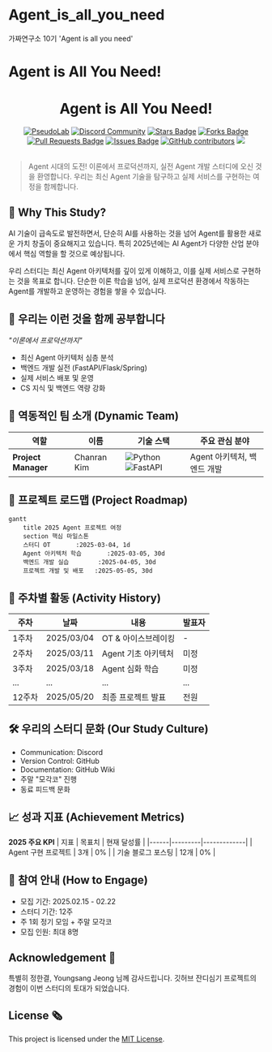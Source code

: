 # Agent_is_all_you_need
가짜연구소 10기 'Agent is all you need'

# Agent is All You Need!

<h1 align="center">Agent is All You Need!</h1>

<div align="center">
<a href="https://pseudo-lab.com"><img src="https://img.shields.io/badge/PseudoLab-S10-3776AB" alt="PseudoLab"/></a>
<a href="https://discord.gg/EPurkHVtp2"><img src="https://img.shields.io/badge/Discord-BF40BF" alt="Discord Community"/></a>
<a href="https://github.com/Pseudo-Lab/10th-template/stargazers"><img src="https://img.shields.io/github/stars/Pseudo-Lab/10th-template" alt="Stars Badge"/></a>
<a href="https://github.com/Pseudo-Lab/10th-template/network/members"><img src="https://img.shields.io/github/forks/Pseudo-Lab/10th-template" alt="Forks Badge"/></a>
<a href="https://github.com/Pseudo-Lab/10th-template/pulls"><img src="https://img.shields.io/github/issues-pr/Pseudo-Lab/10th-template" alt="Pull Requests Badge"/></a>
<a href="https://github.com/Pseudo-Lab/10th-template/issues"><img src="https://img.shields.io/github/issues/Pseudo-Lab/10th-template" alt="Issues Badge"/></a>
<a href="https://github.com/Pseudo-Lab/10th-template/graphs/contributors"><img alt="GitHub contributors" src="https://img.shields.io/github/contributors/Pseudo-Lab/10th-template?color=2b9348"></a>
<a href="https://hits.seeyoufarm.com"><img src="https://hits.seeyoufarm.com/api/count/incr/badge.svg?url=https%3A%2F%2Fgithub.com%2Fpseudo-lab%2F10th-template&count_bg=%2379C83D&title_bg=%23555555&icon=&icon_color=%23E7E7E7&title=hits&edge_flat=false"/></a>
</div>
<br>

> Agent 시대의 도전! 이론에서 프로덕션까지, 실전 Agent 개발 스터디에 오신 것을 환영합니다. 우리는 최신 Agent 기술을 탐구하고 실제 서비스를 구현하는 여정을 함께합니다.

## 🌟 Why This Study?
AI 기술이 급속도로 발전하면서, 단순히 AI를 사용하는 것을 넘어 Agent를 활용한 새로운 가치 창출이 중요해지고 있습니다. 특히 2025년에는 AI Agent가 다양한 산업 분야에서 핵심 역할을 할 것으로 예상됩니다.

우리 스터디는 최신 Agent 아키텍처를 깊이 있게 이해하고, 이를 실제 서비스로 구현하는 것을 목표로 합니다. 단순한 이론 학습을 넘어, 실제 프로덕션 환경에서 작동하는 Agent를 개발하고 운영하는 경험을 쌓을 수 있습니다.

## 🌟 우리는 이런 것을 함께 공부합니다
_"이론에서 프로덕션까지"_
- 최신 Agent 아키텍처 심층 분석
- 백엔드 개발 실전 (FastAPI/Flask/Spring)
- 실제 서비스 배포 및 운영
- CS 지식 및 백엔드 역량 강화

## 🧑 역동적인 팀 소개 (Dynamic Team)

| 역할 | 이름 | 기술 스택 | 주요 관심 분야 |
|------|------|------------|----------------|
| **Project Manager** | Chanran Kim | ![Python](https://img.shields.io/badge/Python-Expert-3776AB) ![FastAPI](https://img.shields.io/badge/FastAPI-009688) | Agent 아키텍처, 백엔드 개발 |

## 🚀 프로젝트 로드맵 (Project Roadmap)
```mermaid
gantt
    title 2025 Agent 프로젝트 여정
    section 핵심 마일스톤
    스터디 OT       :2025-03-04, 1d
    Agent 아키텍처 학습       :2025-03-05, 30d
    백엔드 개발 실습        :2025-04-05, 30d
    프로젝트 개발 및 배포   :2025-05-05, 30d
```

## 📅 주차별 활동 (Activity History)

| 주차 | 날짜 | 내용 | 발표자 |
|------|------|------|--------|
| 1주차 | 2025/03/04 | OT & 아이스브레이킹 | - |
| 2주차 | 2025/03/11 | Agent 기초 아키텍처 | 미정 |
| 3주차 | 2025/03/18 | Agent 심화 학습 | 미정 |
| ... | ... | ... | ... |
| 12주차 | 2025/05/20 | 최종 프로젝트 발표 | 전원 |

## 🛠️ 우리의 스터디 문화 (Our Study Culture)
- Communication: Discord
- Version Control: GitHub
- Documentation: GitHub Wiki
- 주말 "모각코" 진행
- 동료 피드백 문화

## 📈 성과 지표 (Achievement Metrics)
**2025 주요 KPI**
| 지표 | 목표치 | 현재 달성률 |
|------|---------|-------------|
| Agent 구현 프로젝트 | 3개 | 0% |
| 기술 블로그 포스팅 | 12개 | 0% |

## 🌱 참여 안내 (How to Engage)
- 모집 기간: 2025.02.15 - 02.22
- 스터디 기간: 12주
- 주 1회 정기 모임 + 주말 모각코
- 모집 인원: 최대 8명

## Acknowledgement 🙏
특별히 정한결, Youngsang Jeong 님께 감사드립니다. 깃허브 잔디심기 프로젝트의 경험이 이번 스터디의 토대가 되었습니다.

## License 🗞
This project is licensed under the [MIT License](https://opensource.org/licenses/MIT).
